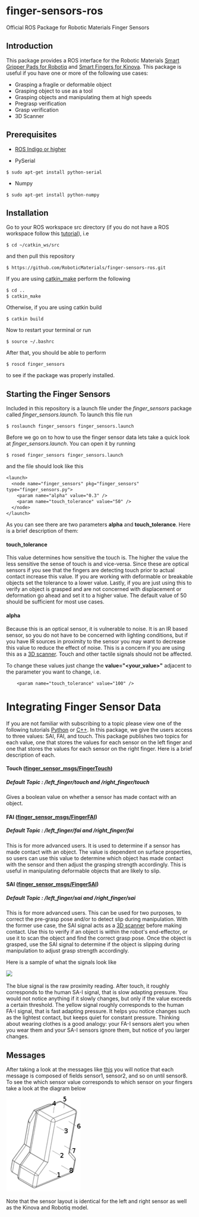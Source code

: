 # finger-sensors-ros
Official ROS Package for Robotic Materials Finger Sensors

## Introduction

This package provides a ROS interface for the Robotic Materials [Smart Gripper Pads for Robotiq](https://roboticmaterials.com/rm/product/smart-gripper-pads-for-robotiq/) and [Smart Fingers for Kinova](https://roboticmaterials.com/rm/product/smart-fingers-for-kinova/). This package is useful if you have one or more of the following use cases:

- Grasping a fragile or deformable object
- Grasping object to use as a tool
- Grasping objects and manipulating them at high speeds
- Pregrasp verification
- Grasp verification
- 3D Scanner

## Prerequisites 

- [ROS Indigo or higher](http://wiki.ros.org/kinetic/Installation)

- PySerial

```
$ sudo apt-get install python-serial
```

- Numpy


```
$ sudo apt-get install python-numpy
```

## Installation
Go to your ROS workspace src directory (if you do not have a ROS workspace follow this [tutorial](http://wiki.ros.org/ROS/Tutorials/InstallingandConfiguringROSEnvironment)), i.e
```
$ cd ~/catkin_ws/src
```
and then pull this repository
```
$ https://github.com/RoboticMaterials/finger-sensors-ros.git
```
If you are using [catkin_make](http://wiki.ros.org/catkin/commands/catkin_make) perform the following
```
$ cd ..
$ catkin_make
```
Otherwise, if you are using catkin build 
```
$ catkin build
```
Now to restart your terminal or run 
```
$ source ~/.bashrc
```
After that, you should be able to perform
```
$ roscd finger_sensors
```
to see if the package was properly installed.

## Starting the Finger Sensors

Included in this repository is a launch file under the *finger_sensors* package called *finger_sensors.launch*. To launch this file run
```
$ roslaunch finger_sensors finger_sensors.launch
```
Before we go on to how to use the finger sensor data lets take a quick look at *finger_sensors.launch*. You can open it by running 
```
$ rosed finger_sensors finger_sensors.launch
```
and the file should look like this
```
<launch>
  <node name="finger_sensors" pkg="finger_sensors" type="finger_sensors.py">
    <param name="alpha" value="0.3" />
    <param name="touch_tolerance" value="50" />
  </node>
</launch>
```
As you can see there are two parameters **alpha** and **touch_tolerance**. Here is a brief description of them:

#### touch_tolerance

This value determines how sensitive the touch is. The higher the value the less sensitive the sense of touch is and vice-versa. Since these are optical sensors if you see that the fingers are detecting touch prior to actual contact increase this value. If you are working with deformable or breakable objects set the tolerance to a lower value. Lastly, if you are just using this to verify an object is grasped and are not concerned with displacement or deformation go ahead and set it to a higher value. The default value of 50 should be sufficient for most use cases.

#### alpha

Because this is an optical sensor, it is vulnerable to noise. It is an IR based sensor, so you do not have to be concerned with lighting conditions, but if you have IR sources in proximity to the sensor you may want to decrease this value to reduce the effect of noise. This is a concern if you are using this as a [3D scanner](http://www.cs.utexas.edu/~jsinapov/AAAI-SSS-2017/paper/Cox_AAAI_SSS_2017.pdf). Touch and other tactile signals should not be affected. 

To change these values just change the **value="<your_value>"** adjacent to the parameter you want to change, i.e. 
```
    <param name="touch_tolerance" value="100" />
```

# Integrating Finger Sensor Data

If you are not familiar with subscribing to a topic please view one of the following tutorials [Python](http://wiki.ros.org/ROS/Tutorials/WritingPublisherSubscriber%28python%29_) or [C++](http://wiki.ros.org/ROS/Tutorials/WritingPublisherSubscriber%28c%2B%2B%29). In this package, we give the users access to three values: SAI, FAI, and touch. This package publishes two topics for each value, one that stores the values for each sensor on the left finger and one that stores the values for each sensor on the right finger. Here is a brief description of each.

#### Touch ([finger_sensor_msgs/FingerTouch](https://github.com/RoboticMaterials/finger-sensors-ros/blob/master/finger_sensor_msgs/msg/FingerTouch.msg))

##### Default Topic : /left_finger/touch and /right_finger/touch

Gives a boolean value on whether a sensor has made contact with an object.


#### FAI ([finger_sensor_msgs/FingerFAI](https://github.com/RoboticMaterials/finger-sensors-ros/blob/master/finger_sensor_msgs/msg/FingerFAI.msg))

##### Default Topic : /left_finger/fai and /right_finger/fai

This is for more advanced users. It is used to determine if a sensor has made contact with an object. The value is dependent on surface properties, so users can use this value to determine which object has made contact with the sensor and then adjust the grasping strength accordingly. This is useful in manipulating deformable objects that are likely to slip.

#### SAI ([finger_sensor_msgs/FingerSAI](https://github.com/RoboticMaterials/finger-sensors-ros/blob/master/finger_sensor_msgs/msg/FingerSAI.msg))

##### Default Topic : /left_finger/sai and /right_finger/sai

This is for more advanced users. This can be used for two purposes, to correct the pre-grasp pose and/or to detect slip during manipulation. With the former use case, the SAI signal acts as a  [3D scanner](http://www.cs.utexas.edu/~jsinapov/AAAI-SSS-2017/paper/Cox_AAAI_SSS_2017.pdf) before making contact. Use this to verify if an object is within the robot's end-effector, or use it to scan the object and find the correct grasp pose. Once the object is grasped, use the SAI signal to determine if the object is slipping during manipulation to adjust grasp strength accordingly. 

Here is a sample of what the signals look like

<img src="https://github.com/RoboticMaterials/FA-I-sensor/blob/master/screenshot_serialplotter.png" width=500>

The blue signal is the raw proximity reading. After touch, it roughly corresponds to the human SA-I signal, that is slow adapting pressure. You would not notice anything if it slowly changes, but only if the value exceeds a certain threshold. The yellow signal roughly corresponds to the human FA-I signal, that is fast adapting pressure. It helps you notice changes such as the lightest contact, but keeps quiet for constant pressure. Thinking about wearing clothes is a good analogy: your FA-I sensors alert you when you wear them and your SA-I sensors ignore them, but notice of you larger changes.

## Messages

After taking a look at the messages like [this](https://github.com/RoboticMaterials/finger-sensors-ros/blob/master/finger_sensor_msgs/msg/FingerFAI.msg) you will notice that each message is composed of fields sensor1, sensor2, and so on until sensor8. To see the which sensor value corresponds to which sensor on your fingers take a look at the diagram below

<img src="https://github.com/RoboticMaterials/FA-I-sensor/blob/master/robotiq_drawing_sensor_num.png" width=200>

Note that the sensor layout is identical for the left and right sensor as well as the Kinova and Robotiq model.
